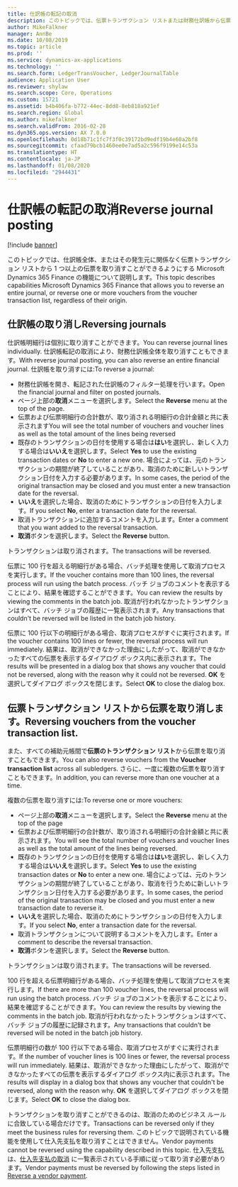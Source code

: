 ```yaml
---
title: 仕訳帳の転記の取消
description: このトピックでは、伝票トランザクション リストまたは財務仕訳帳から伝票を取り消けせるようにする能力について説明します。
author: MikeFalkner
manager: AnnBe
ms.date: 10/08/2019
ms.topic: article
ms.prod: ''
ms.service: dynamics-ax-applications
ms.technology: ''
ms.search.form: LedgerTransVoucher, LedgerJournalTable
audience: Application User
ms.reviewer: shylaw
ms.search.scope: Core, Operations
ms.custom: 15721
ms.assetid: b4b406fa-b772-44ec-8dd8-8eb818a921ef
ms.search.region: Global
ms.author: mikefalkner
ms.search.validFrom: 2016-02-28
ms.dyn365.ops.version: AX 7.0.0
ms.openlocfilehash: 0d18b71c1fc7f3f0c39172bd9edf19b4e60a2bf8
ms.sourcegitcommit: cfaad79bcb1460ee0e7ad5a2c596f9199e14c53a
ms.translationtype: HT
ms.contentlocale: ja-JP
ms.lasthandoff: 01/08/2020
ms.locfileid: "2944431"
---
```

# <a name="reverse-journal-posting"></a><span data-ttu-id="22905-103">仕訳帳の転記の取消</span><span class="sxs-lookup"><span data-stu-id="22905-103">Reverse journal posting</span></span>

[!include [banner](../includes/banner.md)]

<span data-ttu-id="22905-104">このトピックでは、仕訳帳全体、またはその発生元に関係なく伝票トランザクション リストから 1 つ以上の伝票を取り消すことができるようにする Microsoft Dynamics 365 Finance の機能について説明します。</span><span class="sxs-lookup"><span data-stu-id="22905-104">This topic describes capabilities Microsoft Dynamics 365 Finance that allows you to reverse an entire journal, or reverse one or more vouchers from the voucher transaction list, regardless of their origin.</span></span> 

## <a name="reversing-journals"></a><span data-ttu-id="22905-105">仕訳帳の取り消し</span><span class="sxs-lookup"><span data-stu-id="22905-105">Reversing journals</span></span>

<span data-ttu-id="22905-106">仕訳帳明細行は個別に取り消すことができます。</span><span class="sxs-lookup"><span data-stu-id="22905-106">You can reverse journal lines individually.</span></span> <span data-ttu-id="22905-107">仕訳帳転記の取消により、財務仕訳帳全体を取り消すこともできます。</span><span class="sxs-lookup"><span data-stu-id="22905-107">With reverse journal posting, you can also reverse an entire financial journal.</span></span> <span data-ttu-id="22905-108">仕訳帳を取り消すには:</span><span class="sxs-lookup"><span data-stu-id="22905-108">To reverse a journal:</span></span> 

- <span data-ttu-id="22905-109">財務仕訳帳を開き、転記された仕訳帳のフィルター処理を行います。</span><span class="sxs-lookup"><span data-stu-id="22905-109">Open the financial journal and filter on posted journals.</span></span>
- <span data-ttu-id="22905-110">ページ上部の**取消**メニューを選択します。</span><span class="sxs-lookup"><span data-stu-id="22905-110">Select the **Reverse** menu at the top of the page.</span></span>
- <span data-ttu-id="22905-111">伝票および伝票明細行の合計数が、取り消される明細行の合計金額と共に表示されます</span><span class="sxs-lookup"><span data-stu-id="22905-111">You will see the total number of vouchers and voucher lines as well as the total amount of the lines being reversed</span></span>
- <span data-ttu-id="22905-112">既存のトランザクションの日付を使用する場合は**はい**を選択し、新しく入力する場合は**いいえ**を選択します。</span><span class="sxs-lookup"><span data-stu-id="22905-112">Select **Yes** to use the existing transaction dates or **No** to enter a new one.</span></span> <span data-ttu-id="22905-113">場合によっては、元のトランザクションの期間が終了していることがあり、取消のために新しいトランザクション日付を入力する必要があります。</span><span class="sxs-lookup"><span data-stu-id="22905-113">In some cases, the period of the original transaction may be closed and you must enter a new transaction date for the reversal.</span></span>
- <span data-ttu-id="22905-114">**いいえ**を選択した場合、取消のためにトランザクションの日付を入力します。</span><span class="sxs-lookup"><span data-stu-id="22905-114">If you select **No**, enter a transaction date for the reversal.</span></span> 
- <span data-ttu-id="22905-115">取消トランザクションに追加するコメントを入力します。</span><span class="sxs-lookup"><span data-stu-id="22905-115">Enter a comment that you want added to the reversal transaction.</span></span>
- <span data-ttu-id="22905-116">**取消**ボタンを選択します。</span><span class="sxs-lookup"><span data-stu-id="22905-116">Select the **Reverse** button.</span></span>

<span data-ttu-id="22905-117">トランザクションは取り消されます。</span><span class="sxs-lookup"><span data-stu-id="22905-117">The transactions will be reversed.</span></span> 

<span data-ttu-id="22905-118">伝票に 100 行を超える明細行がある場合、バッチ処理を使用して取消プロセスを実行します。</span><span class="sxs-lookup"><span data-stu-id="22905-118">If the voucher contains more than 100 lines, the reversal process will run using the batch process.</span></span> <span data-ttu-id="22905-119">バッチ ジョブのコメントを表示することにより、結果を確認することができます。</span><span class="sxs-lookup"><span data-stu-id="22905-119">You can review the results by viewing the comments in the batch job.</span></span> <span data-ttu-id="22905-120">取消が行われなかったトランザクションはすべて、バッチ ジョブの履歴に一覧表示されます。</span><span class="sxs-lookup"><span data-stu-id="22905-120">Any transactions that couldn't be reversed will be listed in the batch job history.</span></span>

<span data-ttu-id="22905-121">伝票に 100 行以下の明細行がある場合、取消プロセスがすぐに実行されます。</span><span class="sxs-lookup"><span data-stu-id="22905-121">If the voucher contains 100 lines or fewer, the reversal process will run immediately.</span></span> <span data-ttu-id="22905-122">結果は、取消ができなかった理由にしたがって、取消ができなかったすべての伝票を表示するダイアログ ボックス内に表示されます。</span><span class="sxs-lookup"><span data-stu-id="22905-122">The results will be presented in a dialog box that shows any voucher that could not be reversed, along with the reason why it could not be reversed.</span></span> <span data-ttu-id="22905-123">**OK** を選択してダイアログ ボックスを閉じます。</span><span class="sxs-lookup"><span data-stu-id="22905-123">Select **OK** to close the dialog box.</span></span>

## <a name="reversing-vouchers-from-the-voucher-transaction-list"></a><span data-ttu-id="22905-124">伝票トランザクション リストから伝票を取り消します。</span><span class="sxs-lookup"><span data-stu-id="22905-124">Reversing vouchers from the voucher transaction list.</span></span> 

<span data-ttu-id="22905-125">また、すべての補助元帳間で**伝票のトランザクション リスト**から伝票を取り消すこともできます。</span><span class="sxs-lookup"><span data-stu-id="22905-125">You can also reverse vouchers from the **Voucher transaction list** across all subledgers.</span></span> <span data-ttu-id="22905-126">さらに、一度に複数の伝票を取り消すこともできます。</span><span class="sxs-lookup"><span data-stu-id="22905-126">In addition, you can reverse more than one voucher at a time.</span></span> 

<span data-ttu-id="22905-127">複数の伝票を取り消すには:</span><span class="sxs-lookup"><span data-stu-id="22905-127">To reverse one or more vouchers:</span></span> 

- <span data-ttu-id="22905-128">ページ上部の**取消**メニューを選択します。</span><span class="sxs-lookup"><span data-stu-id="22905-128">Select the **Reverse** menu at the top of the page</span></span>
- <span data-ttu-id="22905-129">伝票および伝票明細行の合計数が、取り消される明細行の合計金額と共に表示されます。</span><span class="sxs-lookup"><span data-stu-id="22905-129">You will see the total number of vouchers and voucher lines as well as the total amount of the lines being reversed.</span></span>
- <span data-ttu-id="22905-130">既存のトランザクションの日付を使用する場合は**はい**を選択し、新しく入力する場合は**いいえ**を選択します。</span><span class="sxs-lookup"><span data-stu-id="22905-130">Select **Yes** to use the existing transaction dates or **No** to enter a new one.</span></span> <span data-ttu-id="22905-131">場合によっては、元のトランザクションの期間が終了していることがあり、取消を行うために新しいトランザクション日付を入力する必要があります。</span><span class="sxs-lookup"><span data-stu-id="22905-131">In some cases, the period of the original transaction may be closed and you must enter a new transaction date to reverse it.</span></span>
- <span data-ttu-id="22905-132">**いいえ**を選択した場合、取消のためにトランザクションの日付を入力します。</span><span class="sxs-lookup"><span data-stu-id="22905-132">If you select **No**, enter a transaction date for the reversal.</span></span> 
- <span data-ttu-id="22905-133">取消トランザクションについて説明するコメントを入力します。</span><span class="sxs-lookup"><span data-stu-id="22905-133">Enter a comment to describe the reversal transaction.</span></span>
- <span data-ttu-id="22905-134">**取消**ボタンを選択します。</span><span class="sxs-lookup"><span data-stu-id="22905-134">Select the **Reverse** button.</span></span>

<span data-ttu-id="22905-135">トランザクションは取り消されます。</span><span class="sxs-lookup"><span data-stu-id="22905-135">The transactions will be reversed.</span></span> 

<span data-ttu-id="22905-136">100 行を超える伝票明細行がある場合、バッチ処理を使用して取消プロセスを実行します。</span><span class="sxs-lookup"><span data-stu-id="22905-136">If there are more than 100 voucher lines, the reversal process will run using the batch process.</span></span> <span data-ttu-id="22905-137">バッチ ジョブのコメントを表示することにより、結果を確認することができます。</span><span class="sxs-lookup"><span data-stu-id="22905-137">You can review the results by viewing the comments in the batch job.</span></span> <span data-ttu-id="22905-138">取消が行われなかったトランザクションはすべて、バッチ ジョブの履歴に記録されます。</span><span class="sxs-lookup"><span data-stu-id="22905-138">Any transactions that couldn't be reversed will be noted in the batch job history.</span></span>

<span data-ttu-id="22905-139">伝票明細行の数が 100 行以下である場合、取消プロセスがすぐに実行されます。</span><span class="sxs-lookup"><span data-stu-id="22905-139">If the number of voucher lines is 100 lines or fewer, the reversal process will run immediately.</span></span> <span data-ttu-id="22905-140">結果は、取消ができなかった理由にしたがって、取消ができなかったすべての伝票を表示するダイアログ ボックス内に表示されます。</span><span class="sxs-lookup"><span data-stu-id="22905-140">The results will display in a dialog box that shows any voucher that couldn't be reversed, along with the reason why.</span></span> <span data-ttu-id="22905-141">**OK** を選択してダイアログ ボックスを閉じます。</span><span class="sxs-lookup"><span data-stu-id="22905-141">Select **OK** to close the dialog box.</span></span>

<span data-ttu-id="22905-142">トランザクションを取り消すことができるのは、取消のためのビジネス ルールに合致している場合だけです。</span><span class="sxs-lookup"><span data-stu-id="22905-142">Transactions can be reversed only if they meet the business rules for reversing them.</span></span> <span data-ttu-id="22905-143">このトピックで説明されている機能を使用して仕入先支払を取り消すことはできません。</span><span class="sxs-lookup"><span data-stu-id="22905-143">Vendor payments cannot be reversed using the capability described in this topic.</span></span> <span data-ttu-id="22905-144">仕入先支払は、[仕入先支払の取消](https://docs.microsoft.com/en-us/dynamics365/finance/accounts-payable/reverse-vendor-payment) に一覧表示されている手順に従って取り消す必要があります。</span><span class="sxs-lookup"><span data-stu-id="22905-144">Vendor payments must be reversed by following the steps listed in [Reverse a vendor payment](https://docs.microsoft.com/en-us/dynamics365/finance/accounts-payable/reverse-vendor-payment).</span></span>

